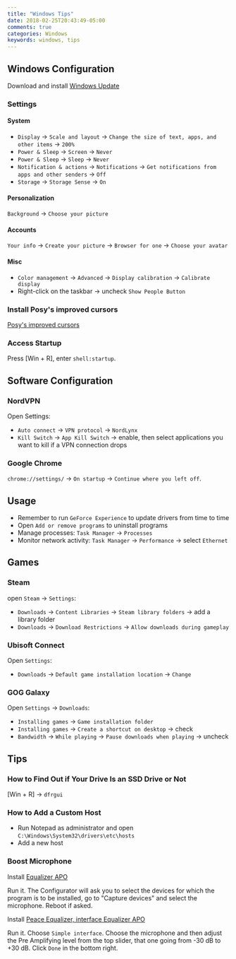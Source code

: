 ```yaml
---
title: "Windows Tips"
date: 2018-02-25T20:43:49-05:00
comments: true
categories: Windows
keywords: windows, tips
---
```


## Windows Configuration
Download and install [Windows Update](https://www.microsoft.com/en-us/software-download/windows10/)

### Settings

#### System
* `Display` → `Scale and layout` → `Change the size of text, apps, and other items` → `200%`
* `Power & Sleep` → `Screen` → `Never`
* `Power & Sleep` → `Sleep` → `Never`
* `Notification & actions` → `Notifications` → `Get notifications from apps and other senders` → `Off`
* `Storage` → `Storage Sense` → `On`

#### Personalization
`Background` → `Choose your picture`

#### Accounts
`Your info` → `Create your picture` → `Browser for one` → `Choose your avatar`

#### Misc
* `Color management` → `Advanced` → `Display calibration` → `Calibrate display`
* Right-click on the taskbar → uncheck `Show People Button`

### Install Posy's improved cursors
[Posy's improved cursors](http://www.michieldb.nl/other/cursors/)

### Access Startup
Press [Win + R], enter `shell:startup`.

## Software Configuration

### NordVPN
Open Settings:
* `Auto connect` → `VPN protocol` → `NordLynx`
* `Kill Switch` → `App Kill Switch` → enable, then select applications you want to kill if a VPN connection drops

### Google Chrome
`chrome://settings/` → `On startup` → `Continue where you left off`.

## Usage
* Remember to run `GeForce Experience` to update drivers from time to time
* Open `Add or remove programs` to uninstall programs
* Manage processes: `Task Manager` → `Processes`
* Monitor network activity: `Task Manager` → `Performance` → select `Ethernet`

## Games

### Steam
open `Steam` → `Settings`:
* `Downloads` → `Content Libraries` → `Steam library folders` → add a library folder
* `Downloads` → `Download Restrictions` → `Allow downloads during gameplay`

### Ubisoft Connect
Open `Settings`:
* `Downloads` → `Default game installation location` → `Change`

### GOG Galaxy
Open `Settings` → `Downloads`:
* `Installing games` → `Game installation folder`
* `Installing games` → `Create a shortcut on desktop` → check
* `Bandwidth` → `While playing` → `Pause downloads when playing` → uncheck

## Tips

### How to Find Out if Your Drive Is an SSD Drive or Not
[Win + R] → `dfrgui`

### How to Add a Custom Host
* Run Notepad as administrator and open `C:\Windows\System32\drivers\etc\hosts`
* Add a new host

### Boost Microphone
Install [Equalizer APO](https://sourceforge.net/projects/equalizerapo/)

Run it. The Configurator will ask you to select the devices for which the program is to be installed, go to "Capture devices" and select the microphone. Reboot if asked.

Install [Peace Equalizer, interface Equalizer APO](https://sourceforge.net/projects/peace-equalizer-apo-extension/)

Run it. Choose `Simple interface`. Choose the microphone and then adjust the Pre Amplifying level from the top slider, that one going from -30 dB to +30 dB. Click `Done` in the bottom right.
